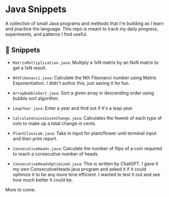 # Java Snippets

A collection of small Java programs and methods that I’m building as I learn and practice the language. This repo is meant to track my daily progress, experiments, and patterns I find useful.

## 🧠 Snippets
- `MatrixMultiplication.java`: Multiply a 1xN matrix by an NxN matrix to get a 1xN result. 

- `NthFibonacci.java`: Calculate the Nth Fibonacci number using Matrix Exponentiation. I didn't author this, just saving it for fun.

- `ArrayBubbleSort.java`: Sort a given array in descending order using bubble sort algorithm. 

- `LeapYear.java`: Enter a year and find out if it's a leap year. 

- `CalculateCoinsGivenChange.java`: Calculates the fewest of each type of coin to make up a total change in cents. 

- `PlantClassLab.java`: Take in input for plant/flower until terminal input and then print report.

- `ConsecutiveHeads.java`: Calculate the number of flips of a coin required to reach a consecutive number of heads.

- `ConsecutiveHeadsOptimized.java`: This is written by ChatGPT. I gave it my own ConsecutiveHeads.java program and asked it if it could optimize it to be any more time efficient. I wanted to test it out and see how much better it could be.

More to come.
